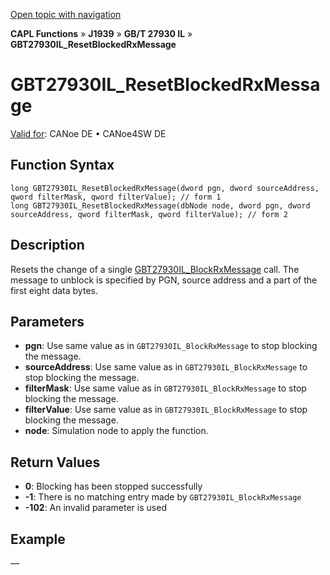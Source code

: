 [Open topic with navigation](../../../../../../CANoeDEFamily.htm#Topics/CAPLFunctions/J1939/GBT27930InteractionLayer/Functions/CAPLfunctionGBT27930ILResetBlockedRxMessage.md)

**CAPL Functions** » **J1939** » **GB/T 27930 IL** » **GBT27930IL_ResetBlockedRxMessage**

# GBT27930IL_ResetBlockedRxMessage

[Valid for](../../../../Shared/FeatureAvailability.md): CANoe DE • CANoe4SW DE

## Function Syntax

```plaintext
long GBT27930IL_ResetBlockedRxMessage(dword pgn, dword sourceAddress, qword filterMask, qword filterValue); // form 1
long GBT27930IL_ResetBlockedRxMessage(dbNode node, dword pgn, dword sourceAddress, qword filterMask, qword filterValue); // form 2
```

## Description

Resets the change of a single [GBT27930IL_BlockRxMessage](CAPLfunctionGBT27930ILBlockRxMessage.md) call. The message to unblock is specified by PGN, source address and a part of the first eight data bytes.

## Parameters

- **pgn**: Use same value as in `GBT27930IL_BlockRxMessage` to stop blocking the message.
- **sourceAddress**: Use same value as in `GBT27930IL_BlockRxMessage` to stop blocking the message.
- **filterMask**: Use same value as in `GBT27930IL_BlockRxMessage` to stop blocking the message.
- **filterValue**: Use same value as in `GBT27930IL_BlockRxMessage` to stop blocking the message.
- **node**: Simulation node to apply the function.

## Return Values

- **0**: Blocking has been stopped successfully
- **-1**: There is no matching entry made by `GBT27930IL_BlockRxMessage`
- **-102**: An invalid parameter is used

## Example

—
